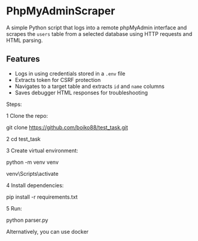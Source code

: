 # PhpMyAdminScraper

A simple Python script that logs into a remote phpMyAdmin interface and scrapes the `users` table from a selected database using HTTP requests and HTML parsing.

## Features

- Logs in using credentials stored in a `.env` file
- Extracts token for CSRF protection
- Navigates to a target table and extracts `id` and `name` columns
- Saves debugger HTML responses for troubleshooting

Steps:

1 Clone the repo:

git clone https://github.com/boiko88/test_task.git

2 cd test_task

3 Create virtual environment: 

python -m venv venv

venv\Scripts\activate

4 Install dependencies:

pip install -r requirements.txt

5 Run: 

python parser.py 

Alternatively, you can use docker
